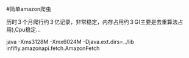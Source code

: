 #简单amazon爬虫

历时３个月爬行约３亿记录，非常稳定，内存占用约３G(主要是去重算法占用),Cpu稳定...


java  -Xms3128M -Xmx6024M -Djava.ext.dirs=../lib infifly.amazonapi.fetch.AmazonFetch


